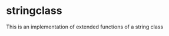 # stringclass
[](https://circleci.com/gh/CodeMuhammed/stringclass.svg?&style=shield&circle-token=f92395a3271d945db78a48d76f6f8f1521c930e7)
This is an implementation of extended functions of a string class
